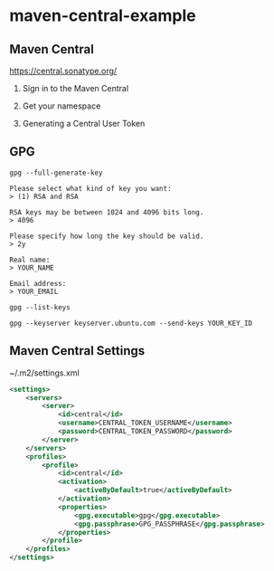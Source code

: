 # maven-central-example

## Maven Central

https://central.sonatype.org/

1. Sign in to the Maven Central

2. Get your namespace

3. Generating a Central User Token

## GPG

```
gpg --full-generate-key

Please select what kind of key you want:
> (1) RSA and RSA

RSA keys may be between 1024 and 4096 bits long.
> 4096

Please specify how long the key should be valid.
> 2y

Real name:
> YOUR_NAME

Email address:
> YOUR_EMAIL

gpg --list-keys

gpg --keyserver keyserver.ubuntu.com --send-keys YOUR_KEY_ID
```

## Maven Central Settings

~/.m2/settings.xml

```xml
<settings>
    <servers>
        <server>
            <id>central</id>
            <username>CENTRAL_TOKEN_USERNAME</username>
            <password>CENTRAL_TOKEN_PASSWORD</password>
        </server>
    </servers>
    <profiles>
        <profile>
            <id>central</id>
            <activation>
                <activeByDefault>true</activeByDefault>
            </activation>
            <properties>
                <gpg.executable>gpg</gpg.executable>
                <gpg.passphrase>GPG_PASSPHRASE</gpg.passphrase>
            </properties>
        </profile>
    </profiles>
</settings>
```